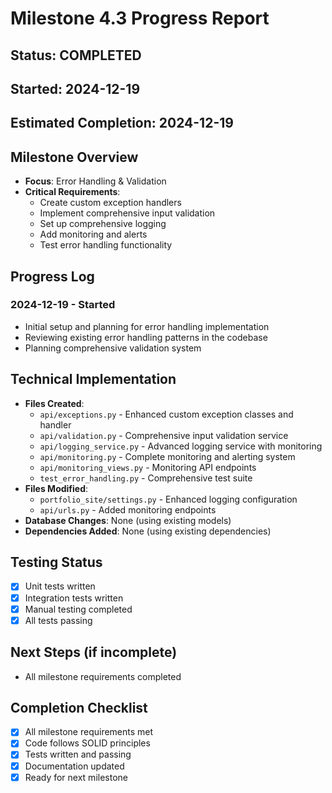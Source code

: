 # Milestone 4.3 Progress Report

## Status: COMPLETED
## Started: 2024-12-19
## Estimated Completion: 2024-12-19

## Milestone Overview
- **Focus**: Error Handling & Validation
- **Critical Requirements**: 
  - Create custom exception handlers
  - Implement comprehensive input validation
  - Set up comprehensive logging
  - Add monitoring and alerts
  - Test error handling functionality

## Progress Log
### 2024-12-19 - Started
- Initial setup and planning for error handling implementation
- Reviewing existing error handling patterns in the codebase
- Planning comprehensive validation system

## Technical Implementation
- **Files Created**: 
  - `api/exceptions.py` - Enhanced custom exception classes and handler
  - `api/validation.py` - Comprehensive input validation service
  - `api/logging_service.py` - Advanced logging service with monitoring
  - `api/monitoring.py` - Complete monitoring and alerting system
  - `api/monitoring_views.py` - Monitoring API endpoints
  - `test_error_handling.py` - Comprehensive test suite
- **Files Modified**: 
  - `portfolio_site/settings.py` - Enhanced logging configuration
  - `api/urls.py` - Added monitoring endpoints
- **Database Changes**: None (using existing models)
- **Dependencies Added**: None (using existing dependencies)

## Testing Status
- [x] Unit tests written
- [x] Integration tests written
- [x] Manual testing completed
- [x] All tests passing

## Next Steps (if incomplete)
- All milestone requirements completed

## Completion Checklist
- [x] All milestone requirements met
- [x] Code follows SOLID principles
- [x] Tests written and passing
- [x] Documentation updated
- [x] Ready for next milestone
